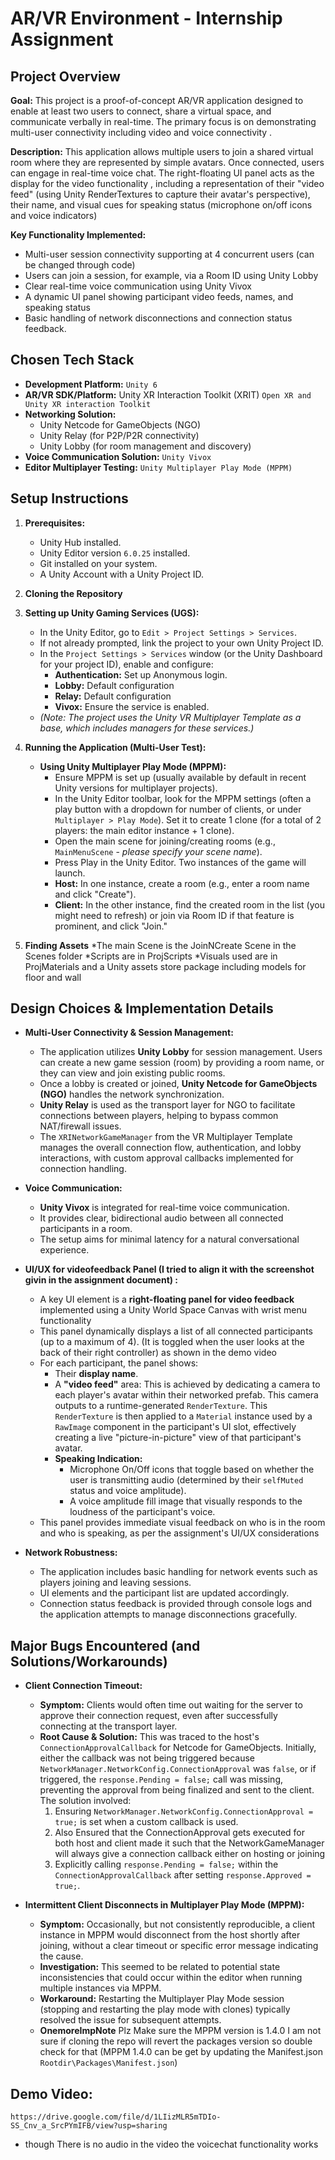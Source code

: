 # AR/VR Environment - Internship Assignment

## Project Overview

**Goal:** This project is a proof-of-concept AR/VR application designed to enable at least two users to connect, share a virtual space, and communicate verbally in real-time. The primary focus is on demonstrating multi-user connectivity including video and voice connectivity .

**Description:** This application allows multiple users to join a shared virtual room where they are represented by simple avatars. Once connected, users can engage in real-time voice chat. The right-floating UI panel acts as the display for the video functionality , including a representation of their "video feed" (using Unity RenderTextures to capture their avatar's perspective), their name, and visual cues for speaking status (microphone on/off icons and  voice indicators)

**Key Functionality Implemented:**
* Multi-user session connectivity supporting at 4 concurrent users (can be changed through code)
* Users can join a session, for example, via a Room ID using Unity Lobby
* Clear real-time voice communication using Unity Vivox
* A dynamic UI panel showing participant video feeds, names, and speaking status
* Basic handling of network disconnections and connection status feedback.
## Chosen Tech Stack
* **Development Platform:**  `Unity 6`
* **AR/VR SDK/Platform:** Unity XR Interaction Toolkit (XRIT) `Open XR and Unity XR interaction Toolkit`
* **Networking Solution:**
    * Unity Netcode for GameObjects (NGO)
    * Unity Relay (for P2P/P2R connectivity)
    * Unity Lobby (for room management and discovery)
* **Voice Communication Solution:** `Unity Vivox`
* **Editor Multiplayer Testing:** `Unity Multiplayer Play Mode (MPPM)`

## Setup Instructions

1.  **Prerequisites:**
    * Unity Hub installed.
    * Unity Editor version `6.0.25` installed.
    * Git installed on your system.
    * A Unity Account with a Unity Project ID.

2.  **Cloning the Repository**

3.  **Setting up Unity Gaming Services (UGS):**
    * In the Unity Editor, go to `Edit > Project Settings > Services`.
    * If not already prompted, link the project to your own Unity Project ID.
    * In the `Project Settings > Services` window (or the Unity Dashboard for your project ID), enable and configure:
        * **Authentication:** Set up Anonymous login.
        * **Lobby:** Default configuration
        * **Relay:** Default configuration 
        * **Vivox:** Ensure the service is enabled.
    * *(Note: The project uses the Unity VR Multiplayer Template as a base, which includes managers for these services.)*

5.  **Running the Application (Multi-User Test):**
    * **Using Unity Multiplayer Play Mode (MPPM):**
        * Ensure MPPM is set up (usually available by default in recent Unity versions for multiplayer projects).
        * In the Unity Editor toolbar, look for the MPPM settings (often a play button with a dropdown for number of clients, or under `Multiplayer > Play Mode`). Set it to create 1 clone (for a total of 2 players: the main editor instance + 1 clone).
        * Open the main scene for joining/creating rooms (e.g., `MainMenuScene` - *please specify your scene name*).
        * Press Play in the Unity Editor. Two instances of the game will launch.
        * **Host:** In one instance, create a room (e.g., enter a room name and click "Create").
        * **Client:** In the other instance, find the created room in the list (you might need to refresh) or join via Room ID if that feature is prominent, and click "Join."
          
6.  **Finding Assets**
      *The main Scene is the JoinNCreate Scene in the Scenes folder
      *Scripts are in ProjScripts
      *Visuals used are in ProjMaterials and a Unity assets store package including models for floor and wall
   
## Design Choices & Implementation Details
* **Multi-User Connectivity & Session Management:**
    * The application utilizes **Unity Lobby** for session management. Users can create a new game session (room) by providing a room name, or they can view and join existing public rooms.
    * Once a lobby is created or joined, **Unity Netcode for GameObjects (NGO)** handles the network synchronization.
    * **Unity Relay** is used as the transport layer for NGO to facilitate connections between players, helping to bypass common NAT/firewall issues.
    * The `XRINetworkGameManager` from the VR Multiplayer Template manages the overall connection flow, authentication, and lobby interactions, with custom approval callbacks implemented for connection handling.
      
* **Voice Communication:**
    * **Unity Vivox** is integrated for real-time voice communication.
    * It provides clear, bidirectional audio between all connected participants in a room.
    * The setup aims for minimal latency for a natural conversational experience.
* **UI/UX for videofeedback Panel (I tried to align it with the screenshot givin in the assignment document) :**
    * A key UI element is a **right-floating panel for video feedback** implemented using a Unity World Space Canvas with wrist menu functionality
    * This panel dynamically displays a list of all connected participants (up to a maximum of 4). (It is toggled when the user looks at the back of their right controller) as shown in the demo video
    * For each participant, the panel shows:
        * Their **display name**.
        * A **"video feed"** area: This is achieved by dedicating a camera to each player's avatar within their networked prefab. This camera outputs to a runtime-generated `RenderTexture`. This `RenderTexture` is then applied to a `Material` instance used by a `RawImage` component in the participant's UI slot, effectively creating a live "picture-in-picture" view of that participant's avatar.
        * **Speaking Indication:**
            * Microphone On/Off icons that toggle based on whether the user is transmitting audio (determined by their `selfMuted` status and voice amplitude).
            * A voice amplitude fill image that visually responds to the loudness of the participant's voice.
    * This panel provides immediate visual feedback on who is in the room and who is speaking, as per the assignment's UI/UX considerations
* **Network Robustness:**
    * The application includes basic handling for network events such as players joining and leaving sessions.
    * UI elements and the participant list are updated accordingly.
    * Connection status feedback is provided through console logs and the application attempts to manage disconnections gracefully.

## Major Bugs Encountered (and Solutions/Workarounds)

* **Client Connection Timeout:**
    * **Symptom:** Clients would often time out waiting for the server to approve their connection request, even after successfully connecting at the transport layer.
    * **Root Cause & Solution:** This was traced to the host's `ConnectionApprovalCallback` for Netcode for GameObjects. Initially, either the callback was not being triggered because `NetworkManager.NetworkConfig.ConnectionApproval` was `false`, or if triggered, the `response.Pending = false;` call was missing, preventing the approval from being finalized and sent to the client. The solution involved:
        1.  Ensuring `NetworkManager.NetworkConfig.ConnectionApproval = true;` is set when a custom callback is used.
        2.  Also Ensured that the ConnectionApproval gets executed for both host and client made it such that the NetworkGameManager will always give a connection callback either on hosting or joining
        3.  Explicitly calling `response.Pending = false;` within the `ConnectionApprovalCallback` after setting `response.Approved = true;`.

* **Intermittent Client Disconnects in Multiplayer Play Mode (MPPM):**
    * **Symptom:** Occasionally, but not consistently reproducible, a client instance in MPPM would disconnect from the host shortly after joining, without a clear timeout or specific error message indicating the cause.
    * **Investigation:** This seemed to be related to potential state inconsistencies that could occur within the editor when running multiple instances via MPPM.
    * **Workaround:** Restarting the Multiplayer Play Mode session (stopping and restarting the play mode with clones) typically resolved the issue for subsequent attempts.
    * **OnemoreImpNote** Plz Make sure the MPPM version is 1.4.0 I am not sure if cloning the repo will revert the packages version so double check for that (MPPM 1.4.0 can be get by updating the Manifest.json `Rootdir\Packages\Manifest.json`)

## Demo Video:
  `https://drive.google.com/file/d/1LIizMLR5mTDIo-SS_Cnv_a_SrcPYmIFB/view?usp=sharing` 
  * though There is no audio in the video the voicechat functionality works


